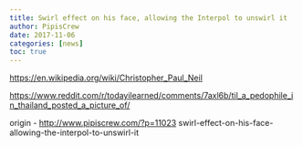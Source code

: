 ```yaml
---
title: Swirl effect on his face, allowing the Interpol to unswirl it
author: PipisCrew
date: 2017-11-06
categories: [news]
toc: true
---
```


https://en.wikipedia.org/wiki/Christopher_Paul_Neil

https://www.reddit.com/r/todayilearned/comments/7axl6b/til_a_pedophile_in_thailand_posted_a_picture_of/

origin - http://www.pipiscrew.com/?p=11023 swirl-effect-on-his-face-allowing-the-interpol-to-unswirl-it